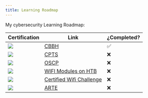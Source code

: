 ```yaml
---
title: Learning Roadmap
---
```

My cybersecurity Learning Roadmap:


| Certification                            | Link                                                                                                                          | ¿Completed? |
| ---------------------------------------- | ----------------------------------------------------------------------------------------------------------------------------- | ----------- |
| ![](Pasted%20image%2020250322234824.png) | [CBBH](https://academy.hackthebox.com/preview/certifications/htb-certified-bug-bounty-hunter)                                 | ✅           |
| ![](Pasted%20image%2020250423083049.png) | [CPTS](https://academy.hackthebox.com/preview/certifications/htb-certified-penetration-testing-specialist/)                   | ❌           |
| ![](Pasted%20image%2020250526182241.png) | [OSCP](https://www.offsec.com/products/oscp-plus/)                                                                            | ❌           |
| ![](Pasted%20image%2020250526182743.png) | [WIFI Modules on HTB](https://academy.hackthebox.com/module/details/282)                                                      | ❌           |
| ![](Pasted%20image%2020250526184031.png) | [Certified Wifi Challenge](https://academy.wifichallenge.com/courses/certified-wifichallenge-professional-cwp-esp?ref=d79459) | ❌           |
| ![](Pasted%20image%2020250526182459.png) | [ARTE](https://training.hacktricks.xyz/courses/arte)                                                                          | ❌           |

